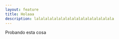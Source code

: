 ```yaml
---
layout: feature
title: Holaaa
description: lalalalalalalalalalalalalalalalalala
---
```

Probando esta cosa